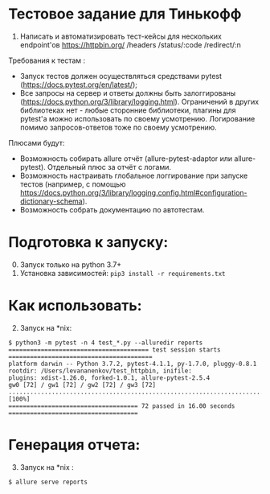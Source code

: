 # Тестовое задание для Тинькофф
1. Написать и автоматизировать тест-кейсы для нескольких endpoint'ов https://httpbin.org/
/headers
/status/:code
/redirect/:n

Требования к тестам :
* Запуск тестов должен осуществляться средствами pytest (https://docs.pytest.org/en/latest/);
* Все запросы на сервер и ответы должны быть залоггированы
(https://docs.python.org/3/library/logging.html).
Ограничений в других библиотеках нет - любые сторонние библиотеки, плагины для pytest'а можно
использовать по своему усмотрению.
Логирование помимо запросов-ответов тоже по своему усмотрению.

Плюсами будут:
* Возможность собирать allure отчёт (allure-pytest-adaptor или allure-pytest). Отдельный плюс за отчёт
с логами.
* Возможность настраивать глобальное логгирование при запуске тестов (например, с помощью
https://docs.python.org/3/library/logging.config.html#configuration-dictionary-schema).
* Возможность собрать документацию по автотестам.


# Подготовка к запуску:
0. Запуск только на python 3.7+
1. Установка зависимостей:
`pip3 install -r requirements.txt` 
 
# Как использовать:
2. Запуск на *nix:
```
$ python3 -m pytest -n 4 test_*.py --alluredir reports
======================================= test session starts ========================================
platform darwin -- Python 3.7.2, pytest-4.1.1, py-1.7.0, pluggy-0.8.1
rootdir: /Users/levananenkov/test_httpbin, inifile:
plugins: xdist-1.26.0, forked-1.0.1, allure-pytest-2.5.4
gw0 [72] / gw1 [72] / gw2 [72] / gw3 [72]
........................................................................                     [100%]
==================================== 72 passed in 16.00 seconds ====================================
```

# Генерация отчета:
3. Запуск на *nix :
```
$ allure serve reports 
```
